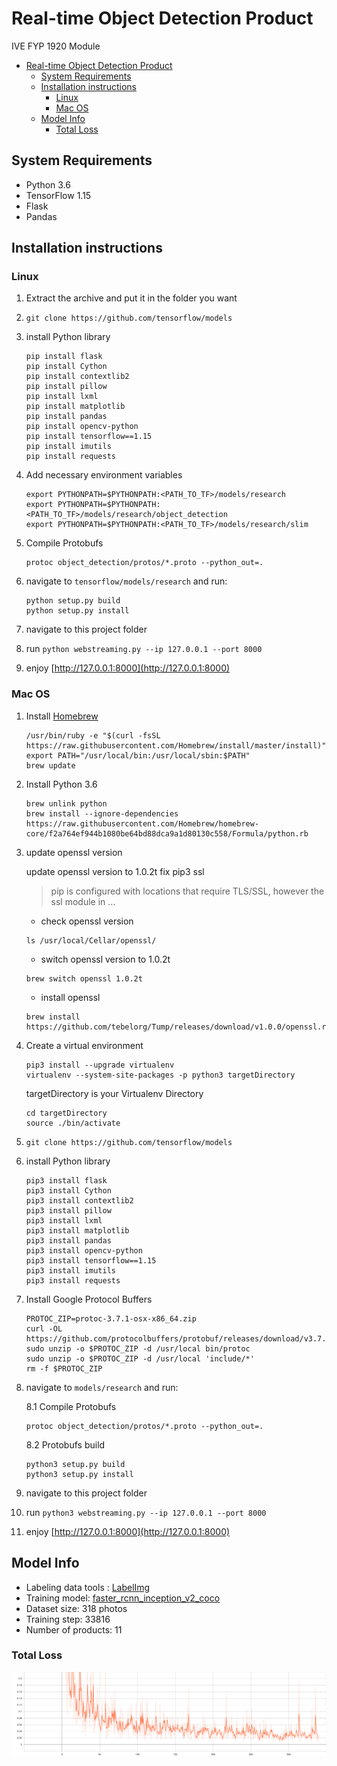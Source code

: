 # Real-time Object Detection Product

IVE FYP 1920 Module

- [Real-time Object Detection Product](#real-time-object-detection-product)
  - [System Requirements](#system-requirements)
  - [Installation instructions](#installation-instructions)
    - [Linux](#linux)
    - [Mac OS](#mac-os)
  - [Model Info](#model-info)
    - [Total Loss](#total-loss)

## System Requirements

- Python 3.6
- TensorFlow 1.15
- Flask
- Pandas

## Installation instructions

### Linux

1. Extract the archive and put it in the folder you want

2. `git clone https://github.com/tensorflow/models`

3. install Python library

    ```shell script
    pip install flask
    pip install Cython
    pip install contextlib2
    pip install pillow
    pip install lxml
    pip install matplotlib
    pip install pandas
    pip install opencv-python
    pip install tensorflow==1.15
    pip install imutils
    pip install requests
    ```

4. Add necessary environment variables

    ```shell script
    export PYTHONPATH=$PYTHONPATH:<PATH_TO_TF>/models/research
    export PYTHONPATH=$PYTHONPATH:<PATH_TO_TF>/models/research/object_detection
    export PYTHONPATH=$PYTHONPATH:<PATH_TO_TF>/models/research/slim
    ```

5. Compile Protobufs

    ```shell script
    protoc object_detection/protos/*.proto --python_out=.
    ```

6. navigate to `tensorflow/models/research` and run:

    ```shell script
    python setup.py build
    python setup.py install
    ```

7. navigate to this project folder

8. run `python webstreaming.py --ip 127.0.0.1 --port 8000`

9. enjoy [http://127.0.0.1:8000](http://127.0.0.1:8000)

### Mac OS

1. Install [Homebrew](https://brew.sh/)

    ```shell script
    /usr/bin/ruby -e "$(curl -fsSL https://raw.githubusercontent.com/Homebrew/install/master/install)"
    export PATH="/usr/local/bin:/usr/local/sbin:$PATH"
    brew update
    ```

2. Install Python 3.6

    ```shell script
    brew unlink python
    brew install --ignore-dependencies https://raw.githubusercontent.com/Homebrew/homebrew-core/f2a764ef944b1080be64bd88dca9a1d80130c558/Formula/python.rb
    ```

3. update openssl version

    update openssl version to 1.0.2t fix pip3 ssl

    > pip is configured with locations that require TLS/SSL, however the ssl module in ...

    - check openssl version

    ```shell script
    ls /usr/local/Cellar/openssl/
    ```

    - switch openssl version to 1.0.2t

    ```shell script
    brew switch openssl 1.0.2t
    ```

    - install openssl

    ```shell script
    brew install https://github.com/tebelorg/Tump/releases/download/v1.0.0/openssl.rb
    ```

4. Create a virtual environment

    ```shell script
    pip3 install --upgrade virtualenv
    virtualenv --system-site-packages -p python3 targetDirectory
    ```

    targetDirectory is your Virtualenv Directory

    ```shell script
    cd targetDirectory
    source ./bin/activate
    ```

5. `git clone https://github.com/tensorflow/models`

6. install Python library

    ```shell script
    pip3 install flask
    pip3 install Cython
    pip3 install contextlib2
    pip3 install pillow
    pip3 install lxml
    pip3 install matplotlib
    pip3 install pandas
    pip3 install opencv-python
    pip3 install tensorflow==1.15
    pip3 install imutils
    pip3 install requests
    ```

7. Install Google Protocol Buffers

    ```shell script
    PROTOC_ZIP=protoc-3.7.1-osx-x86_64.zip
    curl -OL https://github.com/protocolbuffers/protobuf/releases/download/v3.7.1/$PROTOC_ZIP
    sudo unzip -o $PROTOC_ZIP -d /usr/local bin/protoc
    sudo unzip -o $PROTOC_ZIP -d /usr/local 'include/*'
    rm -f $PROTOC_ZIP
    ```

8. navigate to `models/research` and run:

    8.1 Compile Protobufs

    ```shell script
    protoc object_detection/protos/*.proto --python_out=.
    ```

    8.2 Protobufs build

    ```shell script
    python3 setup.py build
    python3 setup.py install
    ```

9. navigate to this project folder

10. run `python3 webstreaming.py --ip 127.0.0.1 --port 8000`

11. enjoy [http://127.0.0.1:8000](http://127.0.0.1:8000)

## Model Info

- Labeling data tools : [LabelImg](https://github.com/tzutalin/labelImg)
- Training model:  [faster_rcnn_inception_v2_coco](https://github.com/tensorflow/models/blob/master/research/object_detection/g3doc/detection_model_zoo.md#coco-trained-models)
- Dataset size: 318 photos
- Training step: 33816
- Number of products: 11

### Total Loss

![Total loss](./scalars/Losses_TotalLoss.svg)